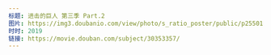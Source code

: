 ```yaml
---
标题: 进击的巨人 第三季 Part.2
图片: https://img3.doubanio.com/view/photo/s_ratio_poster/public/p2550184312.jpg
时时: 2019
链接: https://movie.douban.com/subject/30353357/
---
```

